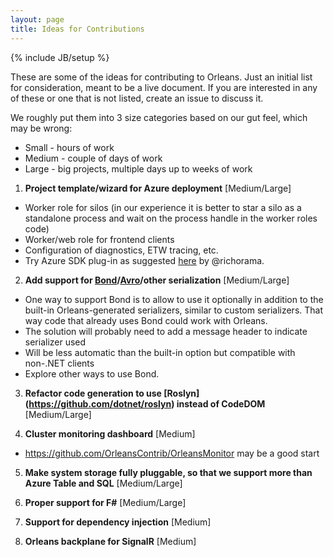 ```yaml
---
layout: page
title: Ideas for Contributions
---
```

{% include JB/setup %}

These are some of the ideas for contributing to Orleans. Just an initial list for consideration, meant to be a live document. If you are interested in any of these or one that is not listed, create an issue to discuss it.

We roughly put them into 3 size categories based on our gut feel, which may be wrong: 
 * Small - hours of work
 * Medium - couple of days of work
 * Large - big projects, multiple days up to weeks of work

1. **Project template/wizard for Azure deployment** [Medium/Large]
  * Worker role for silos (in our experience it is better to star a silo as a standalone process and wait on the process handle in the worker roles code)
  * Worker/web role for frontend clients
  * Configuration of diagnostics, ETW tracing, etc.
  * Try Azure SDK plug-in as suggested [here](http://richorama.github.io/2015/01/13/thoughts-on-deploying-orleans/) by @richorama.

2. **Add support for [Bond](https://github.com/Microsoft/bond)/[Avro](http://avro.apache.org/)/other serialization** [Medium/Large]
  * One way to support Bond is to allow to use it optionally in addition to the built-in Orleans-generated serializers, similar to custom serializers. That way code that already uses Bond could work with Orleans.
  * The solution will probably need to add a message header to indicate serializer used
  * Will be less automatic than the built-in option but compatible with non-.NET clients
  * Explore other ways to use Bond.

3. **Refactor code generation to use [Roslyn] (https://github.com/dotnet/roslyn) instead of CodeDOM** [Medium/Large]

4. **Cluster monitoring dashboard** [Medium]
  * https://github.com/OrleansContrib/OrleansMonitor may be a good start

5. **Make system storage fully pluggable, so that we support more than Azure Table and SQL** [Medium/Large]

6. **Proper support for F#** [Medium/Large]

7. **Support for dependency injection** [Medium]

8. **Orleans backplane for SignalR** [Medium]
